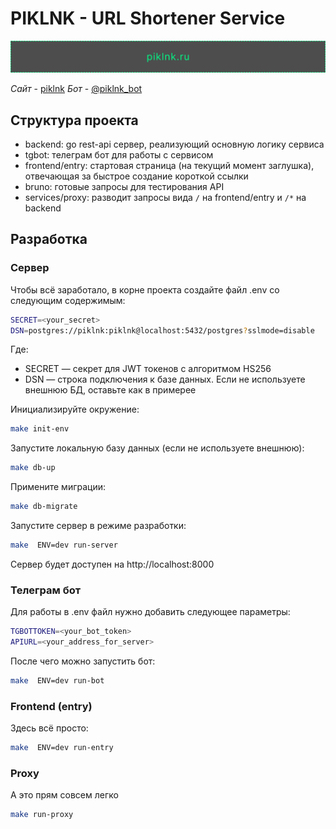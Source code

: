 # PIKLNK - URL Shortener Service

<p align="center">
  <img src="./.assets/banner.png" width="600" alt="PIKLNK Banner"/>
</p>

*Сайт* - [piklnk](https://piklnk.ru)
*Бот* - [@piklnk_bot](https://t.me/piklnk_bot)


## Структура проекта
- backend: go rest-api сервер, реализующий основную логику сервиса
- tgbot: телеграм бот для работы с сервисом
- frontend/entry: стартовая страница (на текущий момент заглушка), отвечающая за быстрое создание короткой ссылки
- bruno: готовые запросы для тестирования API
- services/proxy: разводит запросы вида `/` на frontend/entry и `/*` на backend

## Разработка
### Сервер
Чтобы всё заработало, в корне проекта создайте файл .env со следующим содержимым:
```bash
SECRET=<your_secret>
DSN=postgres://piklnk:piklnk@localhost:5432/postgres?sslmode=disable
```
Где:
- SECRET — секрет для JWT токенов с алгоритмом HS256
- DSN — строка подключения к базе данных. Если не используете внешнюю БД, оставьте как в примерее

Инициализируйте окружение:
```bash
make init-env
```

Запустите локальную базу данных (если не используете внешнюю):
```bash
make db-up
```
Примените миграции:
```bash
make db-migrate
```

Запустите сервер в режиме разработки:
```bash
make  ENV=dev run-server
```

Сервер будет доступен на http://localhost:8000

### Телеграм бот
Для работы в .env файл нужно добавить следующее параметры:
```bash
TGBOTTOKEN=<your_bot_token>
APIURL=<your_address_for_server>
```

После чего можно запустить бот:
```bash
make  ENV=dev run-bot
```

### Frontend (entry)
Здесь всё просто:
```bash
make  ENV=dev run-entry
```

### Proxy
А это прям совсем легко
```bash
make run-proxy
```
